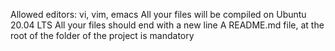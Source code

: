 Allowed editors: vi, vim, emacs
All your files will be compiled on Ubuntu 20.04 LTS
All your files should end with a new line
A README.md file, at the root of the folder of the project is mandatory
